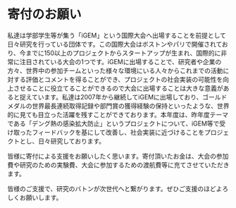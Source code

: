 # 寄付のお願い

私達は学部学生等が集う「iGEM」という国際大会へ出場することを前提として日々研究を行っている団体です。この国際大会はボストンやパリで開催されており、今までに150以上のプロジェクトからスタートアップが生まれ、国際的に非常に注目されている大会の1つです。iGEMに出場することで、研究者や企業の方々、世界中の参加チームといった様々な環境にいる人々からこれまでの活動に対する評価とコメントを得ることができ、プロジェクトの社会実装の可能性を向上させることに役立てることができるので大会に出場することは大きな意義があると捉えています。私達は2007年から継続してiGEMに出場しており、ゴールドメダルの世界最長連続取得記録や部門賞の獲得経験の保持といったような、世界的に見ても目立った活躍を残すことができております。本年度は、昨年度テーマである「デング熱の感染拡大防止」というプロジェクトについて、iGEM等で受け取ったフィードバックを基にして改善し、社会実装に近づけることをプロジェクトとし、日々研究しております。

皆様に寄付による支援をお願いしたく思います。寄付頂いたお金は、大会の参加費や研究のための実験費、大会に参加するための渡航費等に充てさせていただきます。

皆様のご支援で、研究のバトンが次世代へと繋がります。ぜひご支援のほどよろしくお願いします。
